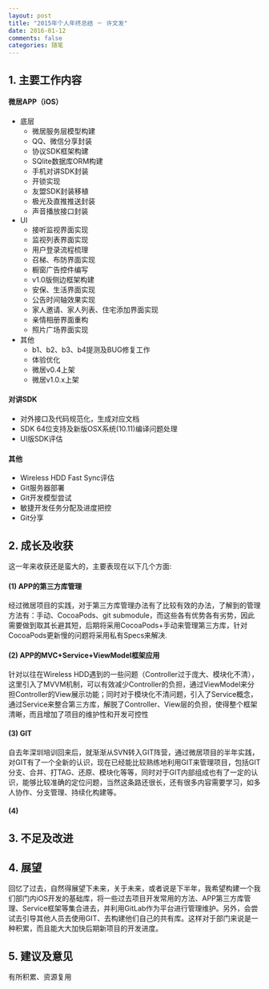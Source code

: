```yaml
---
layout: post
title: "2015年个人年终总结 － 许文发"
date: 2016-01-12
comments: false
categories: 随笔
---
```


## 1. 主要工作内容

#### 微居APP（iOS）

* 底层
	* 微居服务层模型构建
	* QQ、微信分享封装
	* 协议SDK框架构建
	* SQlite数据库ORM构建
	* 手机对讲SDK封装
	* 开锁实现
	* 友盟SDK封装移植
	* 极光及直推推送封装
	* 声音播放接口封装
* UI
	* 接听监视界面实现
	* 监视列表界面实现
	* 用户登录流程梳理
	* 召梯、布防界面实现
	* 橱窗广告控件编写
	* v1.0版侧边框架构建
	* 安保、生活界面实现
	* 公告时间轴效果实现
	* 家人邀请、家人列表、住宅添加界面实现
	* 亲情相册界面重构
	* 照片广场界面实现
* 其他
	* b1、b2、b3、b4提测及BUG修复工作
	* 体验优化
	* 微居v0.4上架
	* 微居v1.0.x上架

#### 对讲SDK
* 对外接口及代码规范化，生成对应文档
* SDK 64位支持及新版OSX系统(10.11)编译问题处理
* UI版SDK评估

#### 其他
* Wireless HDD Fast Sync评估
* Git服务器部署
* Git开发模型尝试
* 敏捷开发任务分配及进度把控
* Git分享

## 2. 成长及收获
这一年来收获还是蛮大的，主要表现在以下几个方面:

####  (1) APP的第三方库管理
经过微居项目的实践，对于第三方库管理办法有了比较有效的办法，了解到的管理方法有：手动、CocoaPods、git submodule，而这些各有优势各有劣势，因此需要做到取其长避其短，后期将采用CocoaPods+手动来管理第三方库，针对CocoaPods更新慢的问题将采用私有Specs来解决.

####  (2) APP的MVC+Service+ViewModel框架应用
针对以往在Wireless HDD遇到的一些问题（Controller过于庞大、模块化不清），这里引入了MVVM机制，可以有效减少Controller的负担，通过ViewModel来分担Controller的View展示功能；同时对于模块化不清问题，引入了Service概念，通过Service来整合第三方库，解脱了Controller、View层的负担，使得整个框架清晰，而且增加了项目的维护性和开发可控性

####  (3) GIT
自去年深圳培训回来后，就渐渐从SVN转入GIT阵营，通过微居项目的半年实践，对GIT有了一个全新的认识，现在已经能比较熟练地利用GIT来管理项目，包括GIT分支、合并、打TAG、还原、模块化等等，同时对于GIT内部组成也有了一定的认识，能够比较准确的定位问题，当然这条路还很长，还有很多内容需要学习，如多人协作、分支管理、持续化构建等。

#### (4) 

## 3. 不足及改进

## 4. 展望
回忆了过去，自然得展望下未来，关于未来，或者说是下半年，我希望构建一个我们部门内iOS开发的基础库，将一些过去项目开发常用的方法、APP第三方库管理、Service框架等集合进去，并利用GitLab作为平台进行管理维护。另外，会尝试去引导其他人员去使用GIT、去构建他们自己的共有库。这样对于部门来说是一种积累，而且能大大加快后期新项目的开发进度。

## 5. 建议及意见
有所积累、资源复用
